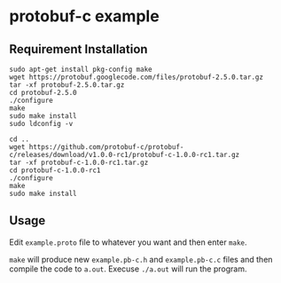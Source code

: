 protobuf-c example
==================


## Requirement Installation

    sudo apt-get install pkg-config make
	wget https://protobuf.googlecode.com/files/protobuf-2.5.0.tar.gz
	tar -xf protobuf-2.5.0.tar.gz
	cd protobuf-2.5.0
	./configure
	make
	sudo make install
	sudo ldconfig -v

	cd ..
	wget https://github.com/protobuf-c/protobuf-c/releases/download/v1.0.0-rc1/protobuf-c-1.0.0-rc1.tar.gz
	tar -xf protobuf-c-1.0.0-rc1.tar.gz
	cd protobuf-c-1.0.0-rc1
	./configure
	make
	sudo make install
	

## Usage
Edit `example.proto` file to whatever you want and then enter `make`.

`make` will produce new `example.pb-c.h` and `example.pb-c.c` files and then compile the code to `a.out`. 
Execuse `./a.out` will run the program.


